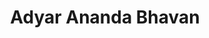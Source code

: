 ---
title: "Adyar Ananda Bhavan"
url: /bangalore/adyar-ananda-bhavan-whitefield-main-road/
shop: Süßwaren
---